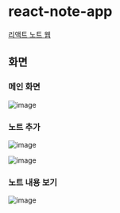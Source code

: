 # react-note-app
<a href="https://remarkable-pithivier-1ac624.netlify.app/" target="_blank">리액트 노트 웹</a>

## 화면
### 메인 화면
![image](https://github.com/user-attachments/assets/79f89245-70bf-4d40-b24b-5bc8816b9e18)

### 노트 추가
![image](https://github.com/user-attachments/assets/fe463b5a-3b4a-4fe5-8867-568b4cbd71b3)

![image](https://github.com/user-attachments/assets/34d2a164-8596-4297-aafe-c25674a7c2b9)

### 노트 내용 보기
![image](https://github.com/user-attachments/assets/d08aef8c-a5d1-4937-b586-5d65b2e68ba2)
